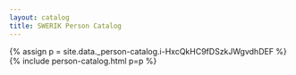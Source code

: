 ```yaml
---
layout: catalog
title: SWERIK Person Catalog
---
```

{% assign p = site.data._person-catalog.i-HxcQkHC9fDSzkJWgvdhDEF %}
{% include person-catalog.html p=p %}

